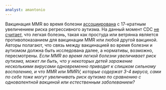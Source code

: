 ```yaml
---
analyst: amantonio
---
```


Вакцинация MMR во время болезни [ассоциирована](https://www.ncbi.nlm.nih.gov/pubmed/18445737) с 17-кратным увеличением риска регрессивного аутизма. На данный момент CDC [не считает](https://www.cdc.gov/vaccines/vpd/mmr/public/index.html), что легкая болезнь, такая как простуда или ветрянка является противопоказанием для вакцинации MMR или любой другой вакциной. Авторы полагают, что связь между вакцинацией во время болезни и аутизмом должна быть исследована далее, а нормативы, возможно, пересмотрены.
*Если MMR во время легкой болезни увеличивает риск аутизма, может ли быть, что у некоторых детей заражение несколькими вирусами одновременно приводит к слишком сильному воспалению, и что MMR или MMRV, которые содержат 3-4 вируса, сами по себе тоже могут увеличивать риск аутизма по сравнению с одновалентной вакциной или естественным заболеванием?*
